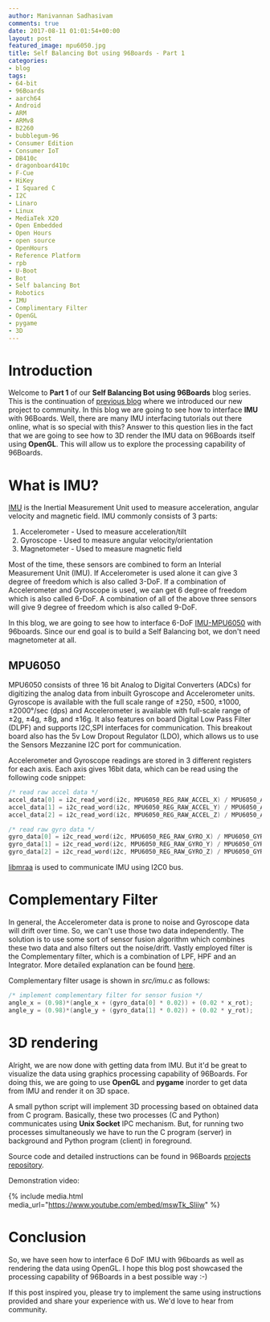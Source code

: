 ```yaml
---
author: Manivannan Sadhasivam
comments: true
date: 2017-08-11 01:01:54+00:00
layout: post
featured_image: mpu6050.jpg
title: Self Balancing Bot using 96Boards - Part 1
categories:
- blog
tags:
- 64-bit
- 96Boards
- aarch64
- Android
- ARM
- ARMv8
- B2260
- bubblegum-96
- Consumer Edition
- Consumer IoT
- DB410c
- dragonboard410c
- F-Cue
- HiKey
- I Squared C
- I2C
- Linaro
- Linux
- MediaTek X20
- Open Embedded
- Open Hours
- open source
- OpenHours
- Reference Platform
- rpb
- U-Boot
- Bot
- Self balancing Bot
- Robotics
- IMU
- Complimentary Filter
- OpenGL
- pygame
- 3D
---
```


# **Introduction**

Welcome to **Part 1** of our **Self Balancing Bot using 96Boards** blog series. This is the continuation of [previous blog](/blog/introducing-self-balancing-bot-using-96boards/)
where we introduced our new project to community. In this blog we are going to see how to interface **IMU** with 96Boards.
Well, there are many IMU interfacing tutorials out there online, what is so special with this? Answer to this question lies in the
fact that we are going to see how to 3D render the IMU data on 96Boards itself using **OpenGL**. This will allow us to explore
the processing capability of 96Boards.

# **What is IMU?**

[IMU](https://en.wikipedia.org/wiki/Inertial_measurement_unit) is the Inertial Measurement Unit used to measure acceleration,
angular velocity and magnetic field. IMU commonly consists of 3 parts:

1. Accelerometer - Used to measure acceleration/tilt
2. Gyroscope - Used to measure angular velocity/orientation
3. Magnetometer - Used to measure magnetic field

Most of the time, these sensors are combined to form an Interial Measurement Unit (IMU). If Accelerometer is used alone it can
give 3 degree of freedom which is also called 3-DoF. If a combination of Accelerometer and Gyroscope is used, we can get 6
degree of freedom which is also called 6-DoF. A combination of all of the above three sensors will give 9 degree of freedom
which is also called 9-DoF.

In this blog, we are going to see how to interface 6-DoF [IMU-MPU6050](http://www.amazon.in/GY-521-Mpu6050-Accelerometer-Arduino-REES52/dp/B008BOPN40/ref=sr_1_1?ie=UTF8&qid=1501573522&sr=8-1&keywords=mpu6050)
with 96boards. Since our end goal is to build a Self Balancing bot, we don't need magnetometer at all.

## **MPU6050**

MPU6050 consists of three 16 bit Analog to Digital Converters (ADCs) for digitizing the analog data from inbuilt Gyroscope
and Accelerometer units. Gyroscope is available with the full scale range of ±250, ±500, ±1000, ±2000°/sec (dps) and
Accelerometer is available with full-scale range of ±2g, ±4g, ±8g, and ±16g. It also features on board Digital Low Pass Filter
(DLPF) and supports I2C,SPI interfaces for communication. This breakout board also has the 5v Low Dropout Regulator (LDO), which
allows us to use the Sensors Mezzanine I2C port for communication.

Accelerometer and Gyroscope readings are stored in 3 different registers for each axis. Each axis gives 16bit data, which can
be read using the following code snippet:

```c
/* read raw accel data */
accel_data[0] = i2c_read_word(i2c, MPU6050_REG_RAW_ACCEL_X) / MPU6050_ACCEL_SCALE;
accel_data[1] = i2c_read_word(i2c, MPU6050_REG_RAW_ACCEL_Y) / MPU6050_ACCEL_SCALE;
accel_data[2] = i2c_read_word(i2c, MPU6050_REG_RAW_ACCEL_Z) / MPU6050_ACCEL_SCALE;

/* read raw gyro data */
gyro_data[0] = i2c_read_word(i2c, MPU6050_REG_RAW_GYRO_X) / MPU6050_GYRO_SCALE;
gyro_data[1] = i2c_read_word(i2c, MPU6050_REG_RAW_GYRO_Y) / MPU6050_GYRO_SCALE;			 
gyro_data[2] = i2c_read_word(i2c, MPU6050_REG_RAW_GYRO_Z) / MPU6050_GYRO_SCALE;
```
[libmraa](https://github.com/intel-iot-devkit/mraa) is used to communicate IMU using I2C0 bus.

# **Complementary Filter**

In general, the Accelerometer data is prone to noise and Gyroscope data will drift over time. So, we can't use those two data
independently. The solution is to use some sort of sensor fusion algorithm which combines these two data and also filters out
the noise/drift. Vastly employed filter is the Complementary filter, which is a combination of LPF, HPF and an Integrator. More
detailed explanation can be found [here](http://d1.amobbs.com/bbs_upload782111/files_44/ourdev_665531S2JZG6.pdf).

Complementary filter usage is shown in *src/imu.c* as follows:

```c
/* implement complementary filter for sensor fusion */
angle_x = (0.98)*(angle_x + (gyro_data[0] * 0.02)) + (0.02 * x_rot);
angle_y = (0.98)*(angle_y + (gyro_data[1] * 0.02)) + (0.02 * y_rot);
```
# **3D rendering**

Alright, we are now done with getting data from IMU. But it'd be great to visualize the data using graphics processing
capability of 96Boards. For doing this, we are going to use **OpenGL** and **pygame** inorder to get data from IMU and render it on
3D space.

A small python script will implement 3D processing based on obtained data from C program. Basically, these two processes
(C and Python) communicates using **Unix Socket** IPC mechanism. But, for running two processes simultaneously we have to
run the C program (server) in background and Python program (client) in foreground.

Source code and detailed instructions can be found in 96Boards [projects repository](https://github.com/96boards-projects/imu/).

Demonstration video:

{% include media.html media_url="https://www.youtube.com/embed/mswTk_Sliiw" %}

# **Conclusion**

So, we have seen how to interface 6 DoF IMU with 96boards as well as rendering the data using OpenGL. I hope this blog post
showcased the processing capability of 96Boards in a best possible way :-)

If this post inspired you, please try to implement the same using instructions provided and share your experience with us. We'd
love to hear from community.
